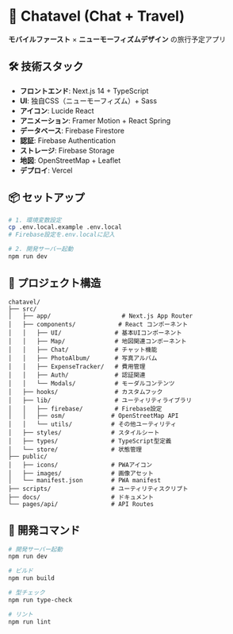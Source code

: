 # 🧳 Chatavel (Chat + Travel)

**モバイルファースト** × **ニューモーフィズムデザイン** の旅行予定アプリ

## 🛠️ 技術スタック

- **フロントエンド**: Next.js 14 + TypeScript
- **UI**: 独自CSS（ニューモーフィズム）+ Sass
- **アイコン**: Lucide React
- **アニメーション**: Framer Motion + React Spring
- **データベース**: Firebase Firestore
- **認証**: Firebase Authentication
- **ストレージ**: Firebase Storage
- **地図**: OpenStreetMap + Leaflet
- **デプロイ**: Vercel

## 📦 セットアップ

```bash
# 1. 環境変数設定
cp .env.local.example .env.local
# Firebase設定を.env.localに記入

# 2. 開発サーバー起動
npm run dev
```

## 📂 プロジェクト構造

```
chatavel/
├── src/
│   ├── app/                    # Next.js App Router
│   ├── components/            # React コンポーネント
│   │   ├── UI/               # 基本UIコンポーネント
│   │   ├── Map/              # 地図関連コンポーネント
│   │   ├── Chat/             # チャット機能
│   │   ├── PhotoAlbum/       # 写真アルバム
│   │   ├── ExpenseTracker/   # 費用管理
│   │   ├── Auth/             # 認証関連
│   │   └── Modals/           # モーダルコンテンツ
│   ├── hooks/                # カスタムフック
│   ├── lib/                  # ユーティリティライブラリ
│   │   ├── firebase/         # Firebase設定
│   │   ├── osm/             # OpenStreetMap API
│   │   └── utils/           # その他ユーティリティ
│   ├── styles/              # スタイルシート
│   ├── types/               # TypeScript型定義
│   └── store/               # 状態管理
├── public/
│   ├── icons/               # PWAアイコン
│   ├── images/              # 画像アセット
│   └── manifest.json        # PWA manifest
├── scripts/                 # ユーティリティスクリプト
├── docs/                    # ドキュメント
└── pages/api/               # API Routes
```

## 🔧 開発コマンド

```bash
# 開発サーバー起動
npm run dev

# ビルド
npm run build

# 型チェック
npm run type-check

# リント
npm run lint
```
